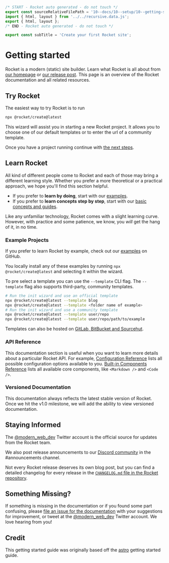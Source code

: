 ```js server
/* START - Rocket auto generated - do not touch */
export const sourceRelativeFilePath = '10--docs/10--setup/10--getting-started.rocket.md';
import { html, layout } from '../../recursive.data.js';
export { html, layout };
/* END - Rocket auto generated - do not touch */

export const subTitle = 'Create your first Rocket site';
```

# Getting started

Rocket is a modern (static) site builder. Learn what Rocket is all about from [our homepage](https://rocket.modern-web.dev/) or [our release post](https://rocket.modern-web.dev/blog/introducing-rocket). This page is an overview of the Rocket documentation and all related resources.

## Try Rocket

The easiest way to try Rocket is to run

```bash
npx @rocket/create@latest
```

This wizard will assist you in starting a new Rocket project.
It allows you to choose one of our default templates or to enter the url of a community template.

Once you have a project running continue with [the next steps](./20--adding-pages.rocket.md).

## Learn Rocket

All kind of different people come to Rocket and each of those may bring a different learning style. Whether you prefer a more theoretical or a practical approach, we hope you'll find this section helpful.

- If you prefer to **learn by doing**, start with our [examples](#example-projects).
- If you prefer to **learn concepts step by step**, start with our [basic concepts and guides](../20--basics/10--project-structure.rocket.md).

Like any unfamiliar technology, Rocket comes with a slight learning curve. However, with practice and some patience, we know, you _will_ get the hang of it, in no time.

### Example Projects

If you prefer to learn Rocket by example, check out our [examples](https://github.com/modernweb-dev/rocket/tree/main/examples) on GitHub.

You locally install any of these examples by running `npx @rocket/create@latest` and selecting it within the wizard.

To pre select a template you can use the `--template` CLI flag. The `--template` flag also supports third-party, community templates.

```bash
# Run the init wizard and use an official template
npx @rocket/create@latest --template blog
npx @rocket/create@latest --template <folder name of example>
# Run the init wizard and use a community template
npx @rocket/create@latest --template user/repo
npx @rocket/create@latest --template user/repo/path/to/example
```

Templates can also be hosted on [GitLab, BitBucket and Sourcehut](https://github.com/Rich-Harris/degit#basics).

### API Reference

This documentation section is useful when you want to learn more details about a particular Rocket API. For example, [Configuration Reference](../20--basics/95--configuration.rocket.md) lists all possible configuration options available to you. [Built-in Components Reference](../20--basics/40--components.rocket.md) lists all available core components, like `<Markdown />` and `<Code />`.

### Versioned Documentation

This documentation always reflects the latest stable version of Rocket. Once we hit the v1.0 milestone, we will add the ability to view versioned documentation.

## Staying Informed

The [@modern_web_dev](https://twitter.com/modern_web_dev) Twitter account is the official source for updates from the Rocket team.

We also post release announcements to our [Discord community](https://rocket.modern-web.dev/chat) in the #announcements channel.

Not every Rocket release deserves its own blog post, but you can find a detailed changelog for every release in the [`CHANGELOG.md` file in the Rocket repository](https://github.com/modernweb-dev/rocket/blob/main/packages/engine/CHANGELOG.md).

## Something Missing?

If something is missing in the documentation or if you found some part confusing, please [file an issue for the documentation](https://github.com/modernweb-dev/rocket/issues/new) with your suggestions for improvement, or tweet at the [@modern_web_dev](https://twitter.com/modern_web_dev) Twitter account. We love hearing from you!

## Credit

This getting started guide was originally based off the [astro](https://astro.build/) getting started guide.
